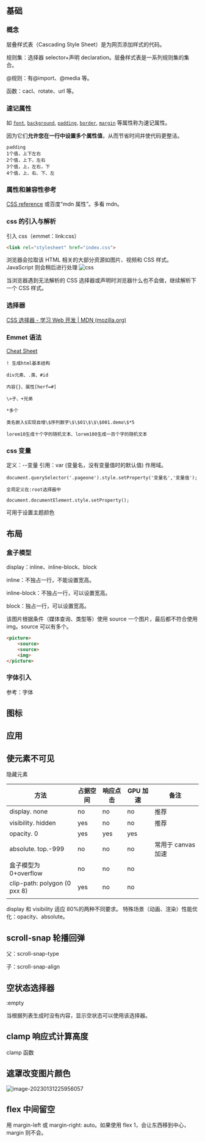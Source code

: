 ## 基础
### 概念
层叠样式表（Cascading Style Sheet）是为网页添加样式的代码。

规则集：选择器 selector+声明 declaration。层叠样式表是一系列规则集的集合。

@规则：有@import、@media 等。

函数：cacl、rotate、url 等。

### 速记属性
如 [`font`](https://developer.mozilla.org/zh-CN/docs/Web/CSS/font), [`background`](https://developer.mozilla.org/zh-CN/docs/Web/CSS/background), [`padding`](https://developer.mozilla.org/zh-CN/docs/Web/CSS/padding), [`border`](https://developer.mozilla.org/zh-CN/docs/Web/CSS/border), [`margin`](https://developer.mozilla.org/zh-CN/docs/Web/CSS/margin) 等属性称为速记属性。

因为它们**允许您在一行中设置多个属性值**，从而节省时间并使代码更整洁。
```
padding
1个值，上下左右
2个值，上下，左右
3个值，上，左右，下
4个值，上、右、下、左
```

### 属性和兼容性参考
[CSS reference](https://developer.mozilla.org/zh-CN/docs/Web/CSS/Reference) 或百度“mdn 属性”。多看 mdn。

### css 的引入与解析
引入 css（emmet：link:css）
``` html
<link rel="stylesheet" href="index.css">
```

浏览器会拉取该 HTML 相关的大部分资源如图片、视频和 CSS 样式。JavaScript 则会稍后进行处理
![css]( https://developer.mozilla.org/en-US/docs/Learn/CSS/First_steps/How_CSS_works/rendering.svg )

当浏览器遇到无法解析的 CSS 选择器或声明时浏览器什么也不会做，继续解析下一个 CSS 样式。

### 选择器
[CSS 选择器 - 学习 Web 开发 | MDN (mozilla.org)](https://developer.mozilla.org/zh-CN/docs/Learn/CSS/Building_blocks/Selectors)

### Emmet 语法
[Cheat Sheet](file:///D:/tplmydata/tplmydoc/课外笔记/22夏前端开发/css/工具库/emmet.html)
```
! 生成html基本结构

div元素、.类、#id

内容{}、属性[herf=#]

\>子、+兄弟

*多个

类名嵌入$实现自增\$序列数字\$\$01\$\$\$001.demo\$*5

lorem10生成十个字的随机文本、lorem100生成一百个字的随机文本
```

### css 变量
定义：--变量
引用：var (变量名，没有变量值时的默认值)
作用域。

```
document.querySelector('.pageone').style.setProperty('变量名','变量值');

全局定义在:root选择器中

document.documentElement.style.setProperty();
```
可用于设置主题颜色

## 布局
### 盒子模型
display：inline、inline-block、block

inline：不独占一行，不能设置宽高。

inline-block：不独占一行，可以设置宽高。

block：独占一行，可以设置宽高。

该图片根据条件（媒体查询、类型等）使用 source 一个图片，最后都不符合使用 img。source 可以有多个。

``` html
<picture>
    <source>
    <source>
    <img>
</picture>
```

### 字体引入
参考：字体

## 图标
## 应用
## 使元素不可见
隐藏元素

| 方法                         | 占据空间 | 响应点击 | GPU 加速 | 备注        |
| ---------------------------- | -------- | -------- | -------- | ----------- |
| display. none                | no       | no       | no       | 推荐        |
| visibility. hidden           | yes      | no       | no       |       推荐      |
| opacity. 0                   | yes      | yes      | yes      |             |
| absolute. top.-999           | no       | no       | no       | 常用于 canvas 加速 |
| 盒子模型为 0+overflow        | no       | no       | no       |             |
| clip-path: polygon (0 pxx 8) | yes      | no       | no       |             |
|                              |          |          |          |             |

display 和 visibility 适应 80%的两种不同要求。
特殊场景（动画、渲染）性能优化：opacity、absolute。

## scroll-snap 轮播回弹

父：scroll-snap-type

子：scroll-snap-align

## 空状态选择器

:empty

当根据列表生成时没有内容，显示空状态可以使用该选择器。

## clamp 响应式计算高度

clamp 函数

## 遮罩改变图片颜色

![image-20230131225956057](D:\tplmydata\tplmydoc\文档图片\image-20230131225956057.png)

## flex 中间留空

用 margin-left 或 margin-right: auto。如果使用 flex 1，会让东西移到中心，margin 则不会。